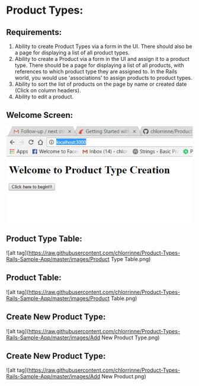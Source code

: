 # Product Types:
## Requirements:
1. Ability to create Product Types via a form in the UI. There should also be a page for displaying a list of all product types.
2. Ability to create a Product via a form in the UI and assign it to a product type. There should be a page for displaying a list of all products, with references to which product type they are assigned to. In the Rails world, you would use 'associations' to assign products to product types.
3. Ability to sort the list of products on the page by name or created date (Click on column headers).
4. Ability to edit a product.

## Welcome Screen:

![alt tag](https://raw.githubusercontent.com/chlorrinne/Product-Types-Rails-Sample-App/master/images/Welcome.png)

## Product Type Table:

![alt tag](https://raw.githubusercontent.com/chlorrinne/Product-Types-Rails-Sample-App/master/images/Product Type Table.png)

## Product Table:

![alt tag](https://raw.githubusercontent.com/chlorrinne/Product-Types-Rails-Sample-App/master/images/Product Table.png)

## Create New Product Type:

![alt tag](https://raw.githubusercontent.com/chlorrinne/Product-Types-Rails-Sample-App/master/images/Add New Product Type.png)

## Create New Product Type:

![alt tag](https://raw.githubusercontent.com/chlorrinne/Product-Types-Rails-Sample-App/master/images/Add New Product.png)

